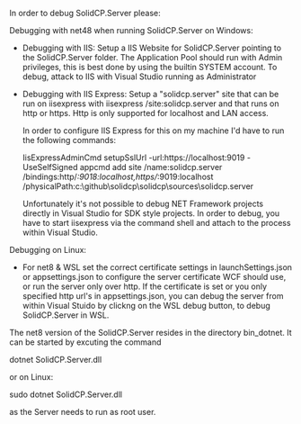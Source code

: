 In order to debug SolidCP.Server please:

Debugging with net48 when running SolidCP.Server on Windows:

- Debugging with IIS:
  Setup a IIS Website for SolidCP.Server pointing to the SolidCP.Server folder. The Application Pool should run with
  Admin privileges, this is best done by using the builtin SYSTEM account.
  To debug, attack to IIS with Visual Studio running as Administrator

- Debugging with IIS Express:
  Setup a "solidcp.server" site that can be run on iisexpress with iisexpress /site:solidcp.server 
  and that runs on http or https. Http is only supported for localhost and LAN access.

  In order to configure IIS Express for this on my machine I'd have to run the following commands:
  
  IisExpressAdminCmd setupSslUrl -url:https://localhost:9019 -UseSelfSigned
  appcmd add site /name:solidcp.server /bindings:http/*:9018:localhost,https/*:9019:localhost /physicalPath:c:\github\solidcp\solidcp\sources\solidcp.server

  Unfortunately it's not possible to debug NET Framework projects directly in Visual Studio for SDK style projects.
  In order to debug, you have to start iisexpress via the command shell and attach to the process within Visual Studio.

Debugging on Linux:

- For net8 & WSL set the correct certificate settings in launchSettings.json or appsettings.json to configure the
  server certificate WCF should use, or run the server only over http.
  If the certificate is set or you only specified http url's in appsettings.json, you can debug the server from within
  Visual Stuido by clickng on the WSL debug button, to debug SolidCP.Server in WSL.


The net8 version of the SolidCP.Server resides in the directory bin_dotnet. It can be started by excuting the command

dotnet SolidCP.Server.dll

or on Linux:

sudo dotnet SolidCP.Server.dll

as the Server needs to run as root user.